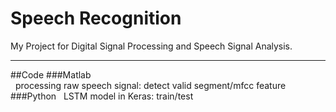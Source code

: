 Speech Recognition
===========================
My Project for Digital Signal Processing and Speech Signal Analysis.  
****  
##Code
###Matlab  
    processing raw speech signal: detect valid segment/mfcc feature   
###Python
    LSTM model in Keras: train/test
  
